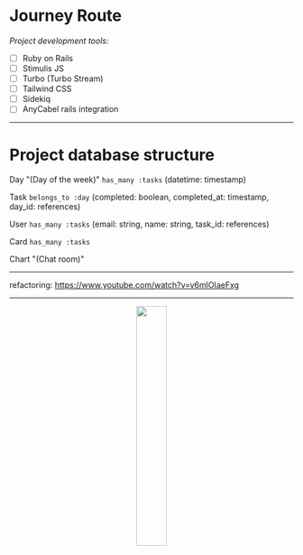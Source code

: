 # Journey Route

_Project development tools:_

- [ ] Ruby on Rails
- [ ] Stimulis JS
- [ ] Turbo (Turbo Stream)
- [ ] Tailwind CSS
- [ ] Sidekiq
- [ ] AnyCabel rails integration

---
# Project database structure

Day "(Day of the week)" `has_many :tasks` (datetime: timestamp)

Task `belongs_to :day` (completed: boolean, completed_at: timestamp, day_id: references)

User `has_many :tasks` (email: string, name: string, task_id: references)

Card `has_many :tasks`

Chart "(Chat room)"

---
refactoring:
https://www.youtube.com/watch?v=v6mlOIaeFxg

---
<p align="center" width="100%">
    <img width="33%" src="https://i.pinimg.com/originals/65/c5/9f/65c59f4f022efb27180e965dab632f6e.gif"> 
</p>
